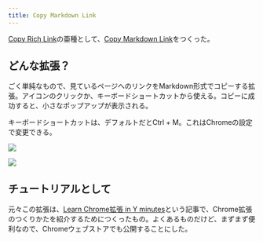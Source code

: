 ```yaml
---
title: Copy Markdown Link
---
```

[Copy Rich Link](https://chrome.google.com/webstore/detail/copy-rich-link/hikiamlgpdcabppakpmemaofmkgknpea)の亜種として、[Copy Markdown Link](https://chrome.google.com/webstore/detail/copy-markdown-link/gkceaaphhbeanfciglgpffnncfpipjpa)をつくった。

どんな拡張？
------

ごく単純なもので、見ているページへのリンクをMarkdown形式でコピーする拡張。アイコンのクリックか、キーボードショートカットから使える。コピーに成功すると、小さなポップアップが表示される。

キーボードショートカットは、デフォルトだとCtrl + M。これはChromeの設定で変更できる。

![](https://lh5.googleusercontent.com/m_0E16_ecWOq1QrhqbypBPgJPg8JuEpBCRwcLvnzlsuaIzKQlCThZwdaouFxaOc6G2Ol5C4PXqn7KQeNI6Q62O50g9wkYUKrV39Rzf02jKDCCHgkE09fxxwUmjhRgQTffy-pVMYI6IobrrmW__Iz4Q)

![](https://lh4.googleusercontent.com/tpBYOp4zi7j48AUUzT5eYFhqpefiShXr7rpScpUYmo4Ek3Zqv1c0sU3nrkjny7lmeSObhF21mYAJGoqWSkogdqzGA3pNxXDs6YDWIiYA1uLnGlpt-FJbsCviFd30RqTePffVqblwbvDlCx2mTFaVyg)

チュートリアルとして
----------

元々この拡張は、[Learn Chrome拡張 in Y minutes](https://r7kamura.com/articles/2022-05-18-learn-chrome-extention-in-y-minutes)という記事で、Chrome拡張のつくりかたを紹介するためにつくったもの。よくあるものだけど、まずまず便利なので、Chromeウェブストアでも公開することにした。
